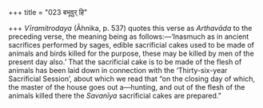 +++
title = "023 बभूवुर् हि"

+++
*Vīramitrodaya* (Āhnika, p. 537) quotes this verse as *Arthavāda* to the
preceding verse, the meaning being as follows:—‘Inasmuch as in ancient
sacrifices performed by sages, edible sacrificial cakes used to be made
of animals and birds killed for the purpose, these may be killed by men
of the present day also.’ That the sacrificial cake is to be made of the
flesh of animals has been laid down in connection with the
‘Thirty-six-year Sacrificial Session’, about which we read that “on the
closing day of which, the master of the house goes out a—hunting, and
out of the flesh of the animals killed there the *Savanīya* sacrificial
cakes are prepared.”


